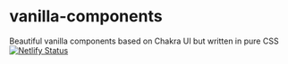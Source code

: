 # vanilla-components
Beautiful vanilla components based on Chakra UI but written in pure CSS
[![Netlify Status](https://api.netlify.com/api/v1/badges/1c4065c7-e736-42ea-bddb-976914d4b16c/deploy-status)](https://app.netlify.com/sites/vanillacomponents/deploys)
